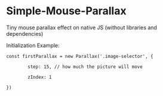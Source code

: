 # Simple-Mouse-Parallax
Tiny mouse parallax effect on native JS (without libraries and dependencies)

Initialization Example:

``` 
const firstParallax = new Parallax('.image-selector', {

        step: 15, // how much the picture will move

        zIndex: 1 

})
```
